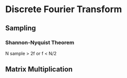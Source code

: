 # Discrete Fourier Transform

## Sampling

### Shannon-Nyquist Theorem

N sample &gt; 2f
or
f &lt; N/2

## Matrix Multiplication